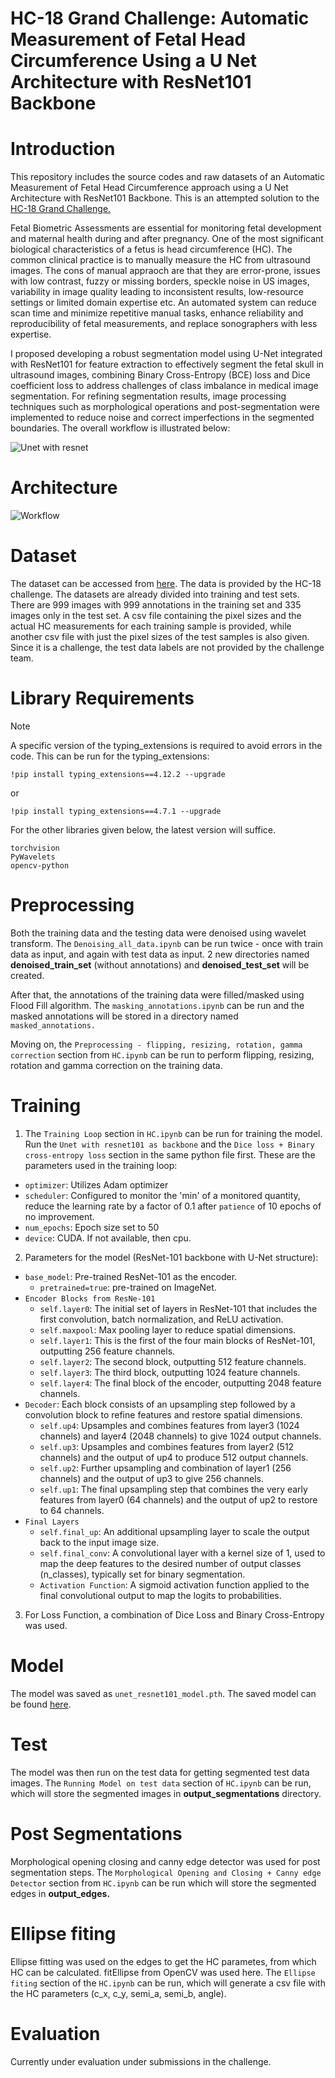 ﻿# HC-18 Grand Challenge: Automatic Measurement of Fetal Head Circumference Using a U Net Architecture with ResNet101 Backbone
# Introduction
This repository includes the source codes and raw datasets of an Automatic Measurement of Fetal Head Circumference approach using a U Net Architecture with ResNet101 Backbone. This is an attempted solution to the [HC-18 Grand Challenge.](https://hc18.grand-challenge.org/) 

Fetal Biometric Assessments are essential for monitoring fetal development and maternal health during and after pregnancy. One of the most significant biological characteristics of a fetus is head circumference (HC). The common clinical practice is to manually measure the HC from ultrasound images. The cons of manual appraoch are that they are error-prone, issues with low contrast, fuzzy or missing borders, speckle noise in US images, variability in image quality leading to inconsistent results, low-resource settings or limited domain expertise etc. An automated system can reduce scan time and minimize repetitive manual tasks, enhance reliability and reproducibility of fetal measurements, and replace sonographers with less expertise.

I proposed developing a robust segmentation model using U-Net integrated with ResNet101 for feature extraction to effectively segment the fetal skull in ultrasound images, combining Binary Cross-Entropy (BCE) loss and Dice coefficient loss to address challenges of class imbalance in medical image segmentation. For refining segmentation results, image processing techniques such as morphological operations and post-segmentation were implemented to reduce noise and correct imperfections in the segmented boundaries. The overall workflow is illustrated below:

![Unet with resnet](https://github.com/user-attachments/assets/ceda18e8-61f1-4679-acba-aadbd076256b)

# Architecture
![Workflow](https://github.com/user-attachments/assets/9e2dd6fe-8c45-4f93-965e-6148d2de4579)

# **Dataset**
The dataset can be accessed from [here](https://webmailuwinnipeg-my.sharepoint.com/:f:/r/personal/dola-s_webmail_uwinnipeg_ca/Documents/Fetal%20Head%20Circumference%20dataset?csf=1&web=1&e=mBKQLT). The data is provided by the HC-18 challenge. The datasets are already divided into training and test sets. There are 999 images with 999 annotations in the training set and 335 images only in the test set. A csv file containing the pixel sizes and the actual HC measurements for each training sample is provided, while another csv file with just the pixel sizes of the test samples is also given. Since it is a challenge, the test data labels are not provided by the challenge team.

# Library Requirements
> [!NOTE]
>A specific version of the typing_extensions is required to avoid errors in the code. This can be run for the typing_extensions:
>```
>!pip install typing_extensions==4.12.2 --upgrade
>```
>or
>```
>!pip install typing_extensions==4.7.1 --upgrade
>```
For the other libraries given below, the latest version will suffice.
```
torchvision
PyWavelets
opencv-python
```

# Preprocessing
Both the training data and the testing data were denoised using wavelet transform. The ```Denoising_all_data.ipynb``` can be run twice - once with train data as input, and again with test data as input. 2 new directories named **denoised_train_set** (without annotations) and **denoised_test_set** will be created.

After that, the annotations of the training data were filled/masked using Flood Fill algorithm. The ```masking_annotations.ipynb``` can be run and the masked annotations will be stored in a directory named ```masked_annotations.```

Moving on, the ```Preprocessing - flipping, resizing, rotation, gamma correction``` section from ```HC.ipynb``` can be run to perform flipping, resizing, rotation and gamma correction on the training data.

# Training
1. The ```Training Loop``` section in ```HC.ipynb``` can be run for training the model. Run the ```Unet with resnet101 as backbone``` and the ```Dice loss + Binary cross-entropy loss``` section in the same python file first. These are the parameters used in the training loop:
  + ```optimizer```: Utilizes Adam optimizer
  + ```scheduler```: Configured to monitor the 'min' of a monitored quantity, reduce the learning rate by a factor of 0.1 after ```patience``` of 10 epochs of no improvement.
  + ```num_epochs```: Epoch size set to 50
  + ```device```: CUDA. If not available, then cpu.
2. Parameters for the model (ResNet-101 backbone with U-Net structure):
  + ```base_model```: Pre-trained ResNet-101 as the encoder.
    + ```pretrained=true```: pre-trained on ImageNet.
  + ```Encoder Blocks from ResNe-101```
    + ```self.layer0```: The initial set of layers in ResNet-101 that includes the first convolution, batch normalization, and ReLU activation.
    + ```self.maxpool```: Max pooling layer to reduce spatial dimensions.
    + ```self.layer1```: This is the first of the four main blocks of ResNet-101, outputting 256 feature channels.
    + ```self.layer2```: The second block, outputting 512 feature channels.
    + ```self.layer3```: The third block, outputting 1024 feature channels.
    + ```self.layer4```: The final block of the encoder, outputting 2048 feature channels.
  + ```Decoder```: Each block consists of an upsampling step followed by a convolution block to refine features and restore spatial dimensions.
    + ```self.up4```: Upsamples and combines features from layer3 (1024 channels) and layer4 (2048 channels) to give 1024 output channels.
    + ```self.up3```: Upsamples and combines features from layer2 (512 channels) and the output of up4 to produce 512 output channels.
    + ```self.up2```: Further upsampling and combination of layer1 (256 channels) and the output of up3 to give 256 channels.
    + ```self.up1```: The final upsampling step that combines the very early features from layer0 (64 channels) and the output of up2 to restore to 64 channels.
  + ```Final Layers```
    + ```self.final_up```:  An additional upsampling layer to scale the output back to the input image size.
    + ```self.final_conv```: A convolutional layer with a kernel size of 1, used to map the deep features to the desired number of output classes (n_classes), typically set for binary segmentation.
    + ```Activation Function```: A sigmoid activation function applied to the final convolutional output to map the logits to probabilities.
3. For Loss Function, a combination of Dice Loss and Binary Cross-Entropy was used.

# Model
The model was saved as ```unet_resnet101_model.pth```. The saved model can be found [here](https://webmailuwinnipeg-my.sharepoint.com/:f:/r/personal/dola-s_webmail_uwinnipeg_ca/Documents/Fetal%20Head%20Circumference%20dataset?csf=1&web=1&e=mBKQLT).

# Test
The model was then run on the test data for getting segmented test data images. The ```Running Model on test data``` section of ```HC.ipynb``` can be run, which will store the segmented images in **output_segmentations** directory. 

# Post Segmentations
Morphological opening closing and canny edge detector was used for post segmentation steps. The ```Morphological Opening and Closing + Canny edge Detector``` section from ```HC.ipynb``` can be run which will store the segmented edges in **output_edges.**

# Ellipse fiting
Ellipse fitting was used on the edges to get the HC parametes, from which HC can be calculated. fitEllipse from OpenCV was used here. The ```Ellipse fiting``` section of the ```HC.ipynb``` can be run, which will generate a csv file with the HC parameters (c_x, c_y, semi_a, semi_b, angle).

# Evaluation
Currently under evaluation under submissions in the challenge.



